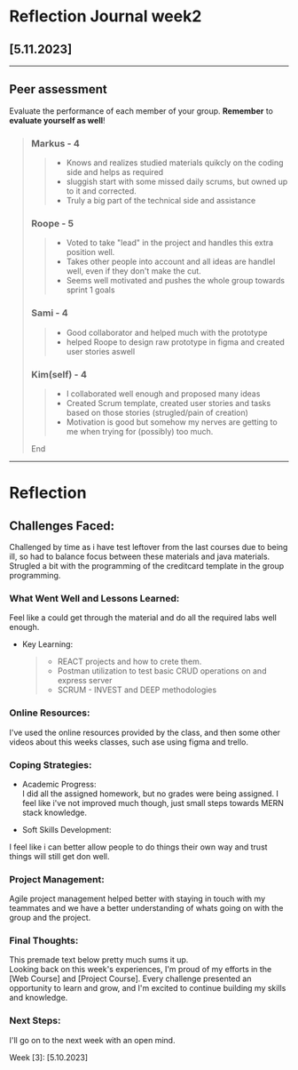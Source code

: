 # Reflection Journal week2

## [5.11.2023]

---

## Peer assessment

Evaluate the performance of each member of your group. **Remember** to **evaluate yourself as well**!

> ### Markus - 4
>
> > - Knows and realizes studied materials quikcly on the coding side and helps as required
> > - sluggish start with some missed daily scrums, but owned up to it and corrected.
> > - Truly a big part of the technical side and assistance
>
> ### Roope - 5
>
> > - Voted to take "lead" in the project and handles this extra position well.
> > - Takes other people into account and all ideas are handlel well, even if they don't make the cut.
> > - Seems well motivated and pushes the whole group towards sprint 1 goals
>
> ### Sami - 4
>
> > - Good collaborator and helped much with the prototype
> > - helped Roope to design raw prototype in figma and created user stories aswell
>
> ### Kim(self) - 4
>
> > - I collaborated well enough and proposed many ideas
> > - Created Scrum template, created user stories and tasks based on those stories (strugled/pain of creation)
> > - Motivation is good but somehow my nerves are getting to me when trying for (possibly) too much.
>
> End

---

# Reflection

## Challenges Faced:

Challenged by time as i have test leftover from the last courses due to being ill, so had to balance focus between these materials and java materials.
Strugled a bit with the programming of the creditcard template in the group programming.

### What Went Well and Lessons Learned:

Feel like a could get through the material and do all the required labs well enough.

- Key Learning:
  > - REACT projects and how to crete them.
  > - Postman utilization to test basic CRUD operations on and express server
  > - SCRUM - INVEST and DEEP methodologies

### Online Resources:

I've used the online resources provided by the class, and then some other videos about this weeks classes, such ase using figma and trello.

### Coping Strategies:
- Academic Progress:  
I did all the assigned homework, but no grades were being assigned.
I feel like i've not improved much though, just small steps towards MERN stack knowledge.

- Soft Skills Development:

I feel like i can better allow people to do things their own way and trust things will still get don well.

### Project Management:

Agile project management helped better with staying in touch with my teammates and we have a better understanding of whats going on with the group and the project.

### Final Thoughts:

This premade text below pretty much sums it up.  
Looking back on this week's experiences, I'm proud of my efforts in the [Web Course] and [Project Course]. Every challenge presented an opportunity to learn and grow, and I'm excited to continue building my skills and knowledge.

### Next Steps:
 I'll go on to the next week with an open mind.

Week [3]: [5.10.2023]